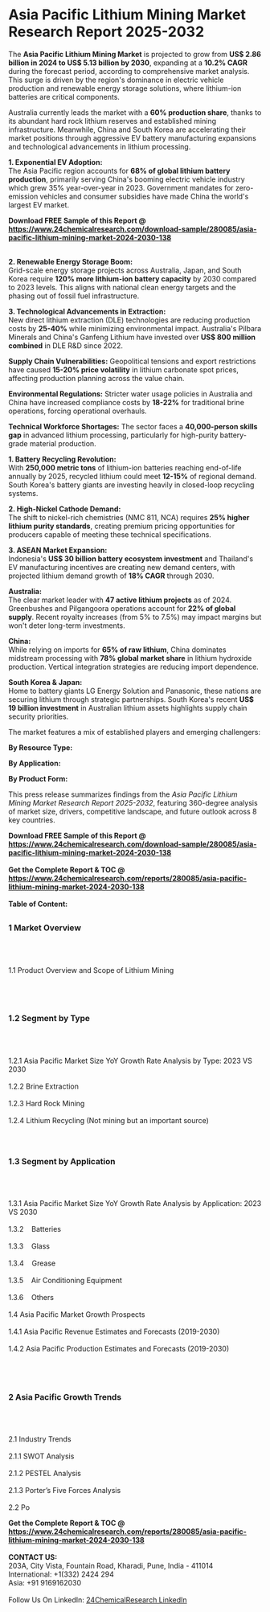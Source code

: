 <h1>Asia Pacific Lithium Mining  Market Research Report 2025-2032</h1><p>The <strong>Asia Pacific Lithium Mining Market</strong> is projected to grow from <strong>US$ 2.86 billion in 2024 to US$ 5.13 billion by 2030</strong>, expanding at a <strong>10.2% CAGR</strong> during the forecast period, according to comprehensive market analysis. This surge is driven by the region's dominance in electric vehicle production and renewable energy storage solutions, where lithium-ion batteries are critical components.</p><p>Australia currently leads the market with a <strong>60% production share</strong>, thanks to its abundant hard rock lithium reserves and established mining infrastructure. Meanwhile, China and South Korea are accelerating their market positions through aggressive EV battery manufacturing expansions and technological advancements in lithium processing.</p><p><strong>1. Exponential EV Adoption:</strong><br>
The Asia Pacific region accounts for <strong>68% of global lithium battery production</strong>, primarily serving China's booming electric vehicle industry which grew 35% year-over-year in 2023. Government mandates for zero-emission vehicles and consumer subsidies have made China the world's largest EV market.</p><div><b>Download FREE Sample of this Report @ 
            <a href="https://www.24chemicalresearch.com/download-sample/280085/asia-pacific-lithium-mining-market-2024-2030-138">
            https://www.24chemicalresearch.com/download-sample/280085/asia-pacific-lithium-mining-market-2024-2030-138</a></b></div><br><p><strong>2. Renewable Energy Storage Boom:</strong><br>
Grid-scale energy storage projects across Australia, Japan, and South Korea require <strong>120% more lithium-ion battery capacity</strong> by 2030 compared to 2023 levels. This aligns with national clean energy targets and the phasing out of fossil fuel infrastructure.</p><p><strong>3. Technological Advancements in Extraction:</strong><br>
New direct lithium extraction (DLE) technologies are reducing production costs by <strong>25-40%</strong> while minimizing environmental impact. Australia's Pilbara Minerals and China's Ganfeng Lithium have invested over <strong>US$ 800 million combined</strong> in DLE R&amp;D since 2022.</p><p><strong>Supply Chain Vulnerabilities:</strong> Geopolitical tensions and export restrictions have caused <strong>15-20% price volatility</strong> in lithium carbonate spot prices, affecting production planning across the value chain.</p><p><strong>Environmental Regulations:</strong> Stricter water usage policies in Australia and China have increased compliance costs by <strong>18-22%</strong> for traditional brine operations, forcing operational overhauls.</p><p><strong>Technical Workforce Shortages:</strong> The sector faces a <strong>40,000-person skills gap</strong> in advanced lithium processing, particularly for high-purity battery-grade material production.</p><p><strong>1. Battery Recycling Revolution:</strong><br>
With <strong>250,000 metric tons</strong> of lithium-ion batteries reaching end-of-life annually by 2025, recycled lithium could meet <strong>12-15%</strong> of regional demand. South Korea's battery giants are investing heavily in closed-loop recycling systems.</p><p><strong>2. High-Nickel Cathode Demand:</strong><br>
The shift to nickel-rich chemistries (NMC 811, NCA) requires <strong>25% higher lithium purity standards</strong>, creating premium pricing opportunities for producers capable of meeting these technical specifications.</p><p><strong>3. ASEAN Market Expansion:</strong><br>
Indonesia's <strong>US$ 30 billion battery ecosystem investment</strong> and Thailand's EV manufacturing incentives are creating new demand centers, with projected lithium demand growth of <strong>18% CAGR</strong> through 2030.</p><p><strong>Australia:</strong><br>
The clear market leader with <strong>47 active lithium projects</strong> as of 2024. Greenbushes and Pilgangoora operations account for <strong>22% of global supply</strong>. Recent royalty increases (from 5% to 7.5%) may impact margins but won't deter long-term investments.</p><p><strong>China:</strong><br>
While relying on imports for <strong>65% of raw lithium</strong>, China dominates midstream processing with <strong>78% global market share</strong> in lithium hydroxide production. Vertical integration strategies are reducing import dependence.</p><p><strong>South Korea &amp; Japan:</strong><br>
Home to battery giants LG Energy Solution and Panasonic, these nations are securing lithium through strategic partnerships. South Korea's recent <strong>US$ 19 billion investment</strong> in Australian lithium assets highlights supply chain security priorities.</p><p>The market features a mix of established players and emerging challengers:</p><p><strong>By Resource Type:</strong></p><p><strong>By Application:</strong></p><p><strong>By Product Form:</strong></p><p>This press release summarizes findings from the <em>Asia Pacific Lithium Mining Market Research Report 2025-2032</em>, featuring 360-degree analysis of market size, drivers, competitive landscape, and future outlook across 8 key countries.</p><div><b>Download FREE Sample of this Report @ 
            <a href="https://www.24chemicalresearch.com/download-sample/280085/asia-pacific-lithium-mining-market-2024-2030-138">
            https://www.24chemicalresearch.com/download-sample/280085/asia-pacific-lithium-mining-market-2024-2030-138</a></b></div><br><div><b>Get the Complete Report & TOC @ 
            <a href="https://www.24chemicalresearch.com/reports/280085/asia-pacific-lithium-mining-market-2024-2030-138">
            https://www.24chemicalresearch.com/reports/280085/asia-pacific-lithium-mining-market-2024-2030-138</a></b></div><br>
            <b>Table of Content:</b><p><h2><span style="font-size:16px"><strong>1 Market Overview&nbsp;&nbsp; &nbsp;</strong></span></h2><br />
<br />
<p>1.1 Product Overview and Scope of Lithium Mining &nbsp;</p><br />
<br />
<h2><strong><span style="font-size:16px">1.2 Segment by Type&nbsp;&nbsp; &nbsp;</span></strong></h2><br />
<br />
<p>1.2.1 Asia Pacific Market Size YoY Growth Rate Analysis by Type: 2023 VS 2030&nbsp;&nbsp; &nbsp;<br /><br />
1.2.2 Brine Extraction&nbsp;&nbsp; &nbsp;<br /><br />
1.2.3 Hard Rock Mining<br /><br />
1.2.4 Lithium Recycling (Not mining but an important source)<br /><br />
<br />
<h2><span style="font-size:16px"><strong>1.3 Segment by Application&nbsp;&nbsp;</strong></span></h2><br />
<br />
<p>1.3.1 Asia Pacific Market Size YoY Growth Rate Analysis by Application: 2023 VS 2030&nbsp;&nbsp; &nbsp;<br /><br />
1.3.2&nbsp;&nbsp; &nbsp;Batteries<br /><br />
1.3.3&nbsp;&nbsp; &nbsp;Glass<br /><br />
1.3.4&nbsp;&nbsp; &nbsp;Grease<br /><br />
1.3.5&nbsp;&nbsp; &nbsp;Air Conditioning Equipment<br /><br />
1.3.6&nbsp;&nbsp; &nbsp;Others<br /><br />
1.4 Asia Pacific Market Growth Prospects&nbsp;&nbsp; &nbsp;<br /><br />
1.4.1 Asia Pacific Revenue Estimates and Forecasts (2019-2030)&nbsp;&nbsp; &nbsp;<br /><br />
1.4.2 Asia Pacific Production Estimates and Forecasts (2019-2030)&nbsp;&nbsp;</p><br />
<br />
<h2><span style="font-size:16px"><strong>2 Asia Pacific Growth Trends&nbsp;&nbsp; &nbsp;</strong></span></h2><br />
<br />
<p>2.1 Industry Trends&nbsp;&nbsp; &nbsp;<br /><br />
2.1.1 SWOT Analysis&nbsp;&nbsp; &nbsp;<br /><br />
2.1.2 PESTEL Analysis&nbsp;&nbsp; &nbsp;<br /><br />
2.1.3 Porter&rsquo;s Five Forces Analysis&nbsp;&nbsp; &nbsp;<br /><br />
2.2 Po</p><div><b>Get the Complete Report & TOC @ 
            <a href="https://www.24chemicalresearch.com/reports/280085/asia-pacific-lithium-mining-market-2024-2030-138">
            https://www.24chemicalresearch.com/reports/280085/asia-pacific-lithium-mining-market-2024-2030-138</a></b></div><br><b>CONTACT US:</b><br>
            203A, City Vista, Fountain Road, Kharadi, Pune, India - 411014<br>
            International: +1(332) 2424 294<br>
            Asia: +91 9169162030 <br><br>
            Follow Us On LinkedIn: <a href="https://www.linkedin.com/company/24chemicalresearch/">24ChemicalResearch LinkedIn</a>